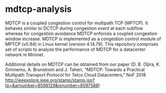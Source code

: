 # mdtcp-analysis

MDTCP is a coupled congestion control for multipath TCP (MPTCP). It behaves similar to DCTCP during congestion event at each subflow whereas for congestion avoidance MDTCP enforces a coupled congestion window increase. MDTCP is implemented as a congestion control module of MPTCP (v0.94) in Linux kernel (version 4.14.79). This repository comprises set of scripts to analyze the performance of MDTCP for a datacenter network in Mininet.

Additional details on MDTCP can be obtained from our paper (D. B. Oljira, K. Grinnemo, A. Brunstrom and J. Taheri, "MDTCP: Towards a Practical Multipath Transport Protocol for Telco Cloud Datacenters," NoF 2018 http://ieeexplore.ieee.org/stamp/stamp.jsp?tp=&arnumber=8598129&isnumber=8597588)